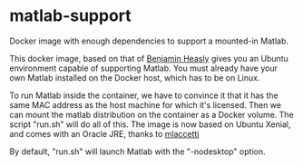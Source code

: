 # matlab-support
Docker image with enough dependencies to support a mounted-in Matlab.

This docker image, based on that of [Benjamin Heasly](https://github.com/benjamin-heasly/matlab-support/) gives you an Ubuntu
environment capable of supporting Matlab. You must already have your own Matlab installed on the Docker host, which has to be on
Linux.

To run Matlab inside the container, we have to convince it that it has the same MAC address as the host machine
for which it's licensed. Then we can mount the matlab distribution on the container as a Docker volume. The script "run.sh"
will do all of this. The image is now based on Ubuntu Xenial, and comes with an Oracle JRE, thanks to
[mlaccetti](https://hub.docker.com/r/mlaccetti/docker-oracle-java8-ubuntu-16.04/)

By default, "run.sh" will launch Matlab with the "-nodesktop" option. 




